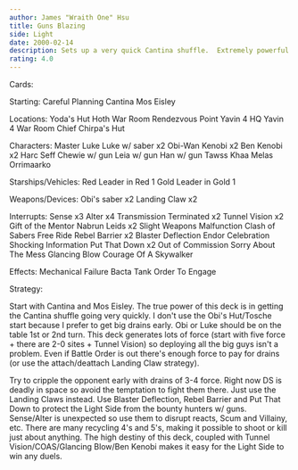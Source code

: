 ```yaml
---
author: James "Wraith One" Hsu
title: Guns Blazing
side: Light
date: 2000-02-14
description: Sets up a very quick Cantina shuffle.  Extremely powerful on the ground, avoids space with Landing Claws.
rating: 4.0
---
```

Cards: 

Starting:
Careful Planning
Cantina
Mos Eisley

Locations:
Yoda's Hut
Hoth War Room
Rendezvous Point
Yavin 4 HQ
Yavin 4 War Room
Chief Chirpa's Hut

Characters:
Master Luke
Luke w/ saber x2
Obi-Wan Kenobi x2
Ben Kenobi x2
Harc Seff
Chewie w/ gun
Leia w/ gun
Han w/ gun
Tawss Khaa
Melas
Orrimaarko

Starships/Vehicles:
Red Leader in Red 1
Gold Leader in Gold 1

Weapons/Devices:
Obi's saber x2
Landing Claw x2

Interrupts:
Sense x3
Alter x4
Transmission Terminated x2
Tunnel Vision x2
Gift of the Mentor
Nabrun Leids x2
Slight Weapons Malfunction
Clash of Sabers
Free Ride
Rebel Barrier x2
Blaster Deflection
Endor Celebration
Shocking Information
Put That Down x2
Out of Commission
Sorry About The Mess
Glancing Blow
Courage Of A Skywalker

Effects:
Mechanical Failure
Bacta Tank
Order To Engage 

Strategy: 

Start with Cantina and Mos Eisley.	The true power of this deck is in getting the Cantina shuffle going very quickly.  I don't use the Obi's Hut/Tosche start because I prefer to get big drains early.  Obi or Luke should be on the table 1st or 2nd turn.  This deck generates lots of force (start with five force + there are 2-0 sites + Tunnel Vision) so deploying all the big guys isn't a problem.  Even if Battle Order is out there's enough force to pay for drains (or use the attach/deattach Landing Claw strategy).

Try to cripple the opponent early with drains of 3-4 force.  Right now DS is deadly in space so avoid the temptation to fight them there.  Just use the Landing Claws instead.	Use Blaster Deflection, Rebel Barrier and Put That Down to protect the Light Side from the bounty hunters w/ guns.  Sense/Alter is unexpected so use them to disrupt reacts, Scum and Villainy, etc.  There are many recycling 4's and 5's, making it possible to shoot or kill just about anything.	The high destiny of this deck, coupled with Tunnel Vision/COAS/Glancing Blow/Ben Kenobi makes it easy for the Light Side to win any duels. 